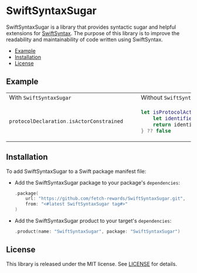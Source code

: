 # SwiftSyntaxSugar

SwiftSyntaxSugar is a library that provides syntactic sugar and helpful extensions for [SwiftSyntax](https://github.com/swiftlang/swift-syntax). The purpose of this library is to improve the readability and maintainability of code written using SwiftSyntax.

- [Example](#example)
- [Installation](#installation)
- [License](#license)

## Example

<table style="width: 100%; table-layout: fixed;">
<tr>
<td> With <code>SwiftSyntaxSugar</code> </td>
<td> Without <code>SwiftSyntaxSugar</code> </td> 
</tr>
<tr>
<td style="width: 50%;">
  
```swift
protocolDeclaration.isActorConstrained    
```

</td>
<td style="width: 50%;">
  
```swift
let isProtocolActorConstrained = protocolDeclaration.inheritanceClause?.inheritedTypes.contains { inheritedType in    
    let identifierType = inheritedType.type.as(IdentifierTypeSyntax.self)
    return identifierType.name.tokenKind == .identifier("Actor")
} ?? false
```

</td>
</tr>
</table>

## Installation

To add SwiftSyntaxSugar to a Swift package manifest file:
- Add the SwiftSyntaxSugar package to your package's `dependencies`:
  ```swift
  .package(
      url: "https://github.com/fetch-rewards/SwiftSyntaxSugar.git",
      from: "<#latest SwiftSyntaxSugar tag#>"
  )
  ```
- Add the SwiftSyntaxSugar product to your target's `dependencies`:
  ```swift
  .product(name: "SwiftSyntaxSugar", package: "SwiftSyntaxSugar")
  ```

## License

This library is released under the MIT license. See [LICENSE](https://github.com/fetch-rewards/SwiftSyntaxSugar/blob/main/LICENSE) for details.
